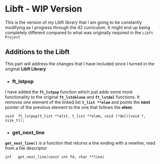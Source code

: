 # Libft - WIP Version

This is the version of my Libft library that I am going to be constantly modifying as I progress through the 42 curriculum.
It might end up being completely different compared to what was originally required in the `Libft Project`

## Additions to the Libft

This part will address the changes that I have included since I turned in the original **Libft Library**

* ### ft_lstpop

I have added the **`ft_lstpop`** function which just adds some more functionality to the original **`ft_lstdelone`** and **`ft_lstdel`** functions. It removes one element of the linked list **`t_list **elem`** and points the **next** pointer of the previous element to the one that follows the **elem**.
```
void  ft_lstpop(t_list **alst, t_list **elem, void (*del)(void *, size_t));
```

* ### get_next_line

**`get_next_line()`** is a function that returns a line ending with a newline, read from a file descriptor
```
int   get_next_line(const int fd, char **line)
```
